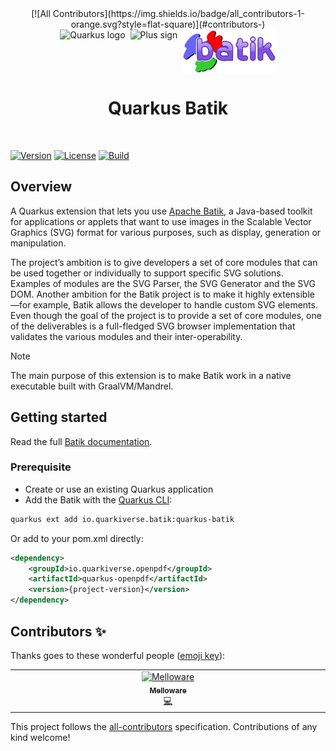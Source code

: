 <div align="center">
<!-- ALL-CONTRIBUTORS-BADGE:START - Do not remove or modify this section -->
[![All Contributors](https://img.shields.io/badge/all_contributors-1-orange.svg?style=flat-square)](#contributors-)
<!-- ALL-CONTRIBUTORS-BADGE:END -->
  <div style="display: flex; align-items: center; justify-content: center; gap: 8px;">
    <img src="https://raw.githubusercontent.com/quarkiverse/.github/main/assets/images/quarkus.svg" alt="Quarkus logo" style="height: 70px; width: auto;">
    <img src="https://raw.githubusercontent.com/quarkiverse/.github/main/assets/images/plus-sign.svg" alt="Plus sign" style="height: 70px; width: auto;">
    <img src="https://github.com/quarkiverse/quarkus-batik/blob/main/docs/modules/ROOT/assets/images/batik.svg" alt="Batik logo" style="height: 70px; width: auto;">
  </div>

  <h1>Quarkus Batik</h1>
</div>
<br>

[![Version](https://img.shields.io/maven-central/v/io.quarkiverse.batik/quarkus-batik?logo=apache-maven&style=flat-square)](https://search.maven.org/artifact/io.quarkiverse.batik/quarkus-batik)
[![License](https://img.shields.io/badge/License-Apache%202.0-blue.svg?style=flat-square)](https://opensource.org/licenses/Apache-2.0)
[![Build](https://github.com/quarkiverse/quarkus-batik/actions/workflows/build.yml/badge.svg)](https://github.com/quarkiverse/quarkus-batik/actions/workflows/build.yml)

## Overview

A Quarkus extension that lets you use [Apache Batik](https://xmlgraphics.apache.org/batik/), a Java-based toolkit for applications or applets that want to use images in the Scalable Vector Graphics (SVG) format for various purposes, such as display, generation or manipulation.

The project’s ambition is to give developers a set of core modules that can be used together or individually to support specific SVG solutions. Examples of modules are the SVG Parser, the SVG Generator and the SVG DOM. Another ambition for the Batik project is to make it highly extensible —for example, Batik allows the developer to handle custom SVG elements. Even though the goal of the project is to provide a set of core modules, one of the deliverables is a full-fledged SVG browser implementation that validates the various modules and their inter-operability.

> [!NOTE]
> The main purpose of this extension is to make Batik work in a native executable built with GraalVM/Mandrel.


## Getting started

Read the full [Batik documentation](https://docs.quarkiverse.io/quarkus-batik/dev/index.html).

### Prerequisite

* Create or use an existing Quarkus application
* Add the Batik with the [Quarkus CLI](https://quarkus.io/guides/cli-tooling):

```bash
quarkus ext add io.quarkiverse.batik:quarkus-batik
```

Or add to your pom.xml directly:

```xml
<dependency>
    <groupId>io.quarkiverse.openpdf</groupId>
    <artifactId>quarkus-openpdf</artifactId>
    <version>{project-version}</version>
</dependency>
```


## Contributors ✨

Thanks goes to these wonderful people ([emoji key](https://allcontributors.org/docs/en/emoji-key)):

<!-- ALL-CONTRIBUTORS-LIST:START - Do not remove or modify this section -->
<!-- prettier-ignore-start -->
<!-- markdownlint-disable -->
<table>
  <tbody>
    <tr>
      <td align="center" valign="top" width="14.28%"><a href="https://melloware.com"><img src="https://avatars.githubusercontent.com/u/4399574?v=4?s=100" width="100px;" alt="Melloware"/><br /><sub><b>Melloware</b></sub></a><br /><a href="https://github.com/quarkiverse/quarkus-batik/commits?author=melloware" title="Code">💻</a></td>
    </tr>
  </tbody>
</table>

<!-- markdownlint-restore -->
<!-- prettier-ignore-end -->

<!-- ALL-CONTRIBUTORS-LIST:END -->

This project follows the [all-contributors](https://github.com/all-contributors/all-contributors) specification. Contributions of any kind welcome!